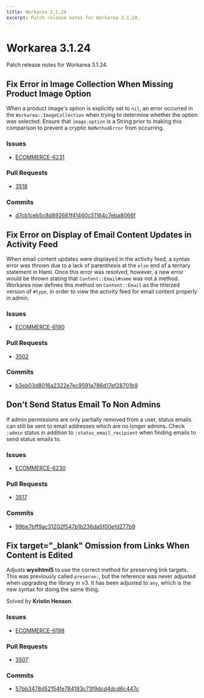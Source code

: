 ```yaml
---
title: Workarea 3.1.24
excerpt: Patch release notes for Workarea 3.1.24.
---
```


# Workarea 3.1.24

Patch release notes for Workarea 3.1.24.

## Fix Error in Image Collection When Missing Product Image Option

When a product image's option is explicitly set to `nil`, an error
occurred in the `Workarea::ImageCollection` when trying to determine
whether the option was selected. Ensure that `image.option` is a String
prior to making this comparison to prevent a cryptic `NoMethodError`
from occurring.

### Issues

- [ECOMMERCE-6231](https://jira.tools.weblinc.com/browse/ECOMMERCE-6231)

### Pull Requests

- [3518](https://stash.tools.weblinc.com/projects/WL/repos/workarea/pull-requests/3518/overview)

### Commits

- [d7cb1ceb5c8d892661f41460c51164c7eba8066f](https://stash.tools.weblinc.com/projects/WL/repos/workarea/commits/d7cb1ceb5c8d892661f41460c51164c7eba8066f)


## Fix Error on Display of Email Content Updates in Activity Feed

When email content updates were displayed in the activity feed, a syntax
error was thrown due to a lack of parenthesis at the `else` end of a ternary
statement in Haml. Once this error was resolved, however, a new error
would be thrown stating that `Content::Email#name` was not a method.
Workarea now defines this method on `Content::Email` as the titleized version of
`#type`, in order to view the activity feed for email content properly in admin.

### Issues

- [ECOMMERCE-6190](https://jira.tools.weblinc.com/browse/ECOMMERCE-6190)

### Pull Requests

- [3502](https://stash.tools.weblinc.com/projects/WL/repos/workarea/pull-requests/3502/overview)

### Commits

- [b3eb03d8016a2322e7ec9591a786d17ef28701b9](https://stash.tools.weblinc.com/projects/WL/repos/workarea/commits/b3eb03d8016a2322e7ec9591a786d17ef28701b9)


## Don't Send Status Email To Non Admins

If admin permissions are only partially removed from a user, status
emails can still be sent to email addresses which are no longer admins.
Check `:admin` status in addition to `:status_email_recipient` when
finding emails to send status emails to.

### Issues

- [ECOMMERCE-6230](https://jira.tools.weblinc.com/browse/ECOMMERCE-6230)

### Pull Requests

- [3517](https://stash.tools.weblinc.com/projects/WL/repos/workarea/pull-requests/3517/overview)

### Commits

- [99be7bff9ac31202f547b1b236da5f00efd277b9](https://stash.tools.weblinc.com/projects/WL/repos/workarea/commits/99be7bff9ac31202f547b1b236da5f00efd277b9)


## Fix target="_blank" Omission from Links When Content is Edited

Adjusts **wysihtml5** to use the correct method for preserving link
targets. This was previously called `preserve:`, but the reference was
never adjusted when upgrading the library in v3. It has been adjusted to
`any`, which is the new syntax for doing the same thing.

Solved by **Kristin Henson**.

### Issues

- [ECOMMERCE-6198](https://jira.tools.weblinc.com/browse/ECOMMERCE-6198)

### Pull Requests

- [3507](https://stash.tools.weblinc.com/projects/WL/repos/workarea/pull-requests/3507/overview)

### Commits

- [57bb3478d52154fe784193c73f9dcd4dcd6c447c](https://stash.tools.weblinc.com/projects/WL/repos/workarea/commits/57bb3478d52154fe784193c73f9dcd4dcd6c447c)



